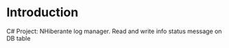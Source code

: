 # Introduction 
C# Project: NHiberante log manager. Read and write info status message on DB table


